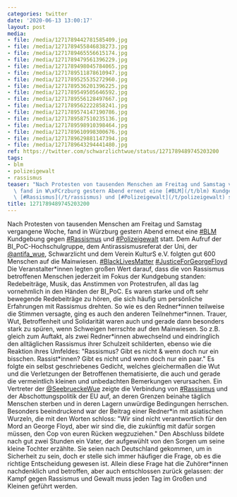 ```yaml
---
categories: twitter
date: '2020-06-13 13:00:17'
layout: post
media:
- file: /media/1271789442781585409.jpg
- file: /media/1271789455846838273.jpg
- file: /media/1271789465556615174.jpg
- file: /media/1271789479561396229.jpg
- file: /media/1271789498045784065.jpg
- file: /media/1271789511878610947.jpg
- file: /media/1271789525535272960.jpg
- file: /media/1271789536201396225.jpg
- file: /media/1271789549505646592.jpg
- file: /media/1271789556128497667.jpg
- file: /media/1271789562222858241.jpg
- file: /media/1271789574147190786.jpg
- file: /media/1271789587510235136.jpg
- file: /media/1271789598910398464.jpg
- file: /media/1271789610998300676.jpg
- file: /media/1271789629881147394.jpg
- file: /media/1271789643294441480.jpg
ref: https://twitter.com/schwarzlichtwue/status/1271789489745203200
tags:
- blm
- polizeigewalt
- rassismus
teaser: "Nach Protesten von tausenden Menschen am Freitag und Samstag vergangene Woche,\
  \ fand in W\xFCrzburg gestern Abend erneut eine [#BLM](/t/blm) Kundgebung gegen\
  \ [#Rassismus](/t/rassismus) und [#Polizeigewalt](/t/polizeigewalt) statt. "
title: 1271789489745203200
---
```

Nach Protesten von tausenden Menschen am Freitag und Samstag vergangene Woche, fand in Würzburg gestern Abend erneut eine [#BLM](/t/blm) Kundgebung gegen [#Rassismus](/t/rassismus) und [#Polizeigewalt](/t/polizeigewalt) statt. 
Dem Aufruf der BI_PoC-Hochschulgruppe, dem Antirassismusreferat der Uni, der [@antifa_wue](https://twitter.com/antifa_wue), Schwarzlicht und dem Verein KulturS e.V. folgten gut 600 Menschen auf die Mainwiesen. [#BlackLivesMatter](/t/blacklivesmatter) [#JusticeForGeorgeFloyd](/t/justiceforgeorgefloyd) 
Die Veranstalter\*innen legten großen Wert darauf, dass die von Rassismus betroffenen Menschen jederzeit im Fokus der Kundgebung standen: Redebeiträge, Musik, das Anstimmen von Protestrufen, all das lag vornehmlich in den Händen der BI_PoC. 
Es waren starke und oft sehr bewegende Redebeiträge zu hören, die sich häufig um persönliche Erfahrungen mit Rassismus drehten. So wie es den Redner\*innen teilweise die Stimmen versagte, ging es auch den anderen Teilnehmer\*innen. 
Trauer, Wut, Betroffenheit und Solidarität waren auch und gerade dann besonders stark zu spüren, wenn Schweigen herrschte auf den Mainwiesen. So z.B. gleich zum Auftakt, als zwei Redner\*innen abwechselnd und eindringlich den alltäglichen Rassismus ihrer Schulzeit schilderten,  ebenso wie die Reaktion ihres Umfeldes: "Rassismus? Gibt es nicht &amp; wenn doch nur ein bisschen. Rassist\*innen? Gibt es nicht und wenn doch nur ein paar."
Es folgte ein selbst geschriebenes Gedicht, welches gleichermaßen die Wut und die Verletzungen der Betroffenen thematisierte, die auch und gerade die vermeintlich kleinen und unbedachten Bemerkungen verursachen.
Ein Vertreter der [@SeebrueckeWue](https://twitter.com/SeebrueckeWue) zeigte die Verbindung von [#Rassismus](/t/rassismus) und der Abschottungspolitik der EU auf, an deren Grenzen beinahe täglich Menschen sterben und in deren Lagern unwürdige Bedingungen herrschen. Besonders beeindruckend war der Beitrag einer Redner\*in mit asiatischen Wurzeln, die mit den Worten schloss: "Wir sind nicht verantwortlich für den Mord an George Floyd, aber wir sind die, die zukünftig mit dafür sorgen müssen, den Cop von euren Rücken wegzuziehen."
Den Abschluss bildete nach gut zwei Stunden ein Vater, der aufgewühlt von den Sorgen um seine kleine Tochter erzählte. Sie seien nach Deutschland gekommen, um in Sicherheit zu sein, doch er stelle sich immer häufiger die Frage, ob es die richtige Entscheidung gewesen ist.
Allein diese Frage hat die Zuhörer\*innen nachdenklich und betroffen, aber auch entschlossen zurück gelassen: der Kampf gegen Rassismus und Gewalt muss jeden Tag im Großen und Kleinen geführt werden.